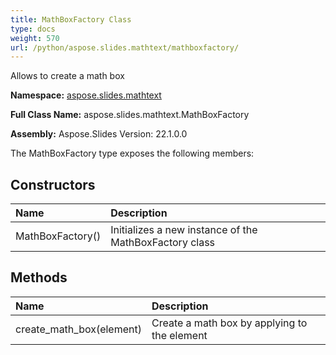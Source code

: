 ```yaml
---
title: MathBoxFactory Class
type: docs
weight: 570
url: /python/aspose.slides.mathtext/mathboxfactory/
---
```


Allows to create a math box

**Namespace:** [aspose.slides.mathtext](/python/aspose.slides.mathtext/)

**Full Class Name:** aspose.slides.mathtext.MathBoxFactory

**Assembly:**  Aspose.Slides Version: 22.1.0.0

The MathBoxFactory type exposes the following members:
## **Constructors**
|**Name**|**Description**|
| :- | :- |
|MathBoxFactory()|Initializes a new instance of the MathBoxFactory class|
## **Methods**
|**Name**|**Description**|
| :- | :- |
|create_math_box(element)|Create a math box by applying to the element|
